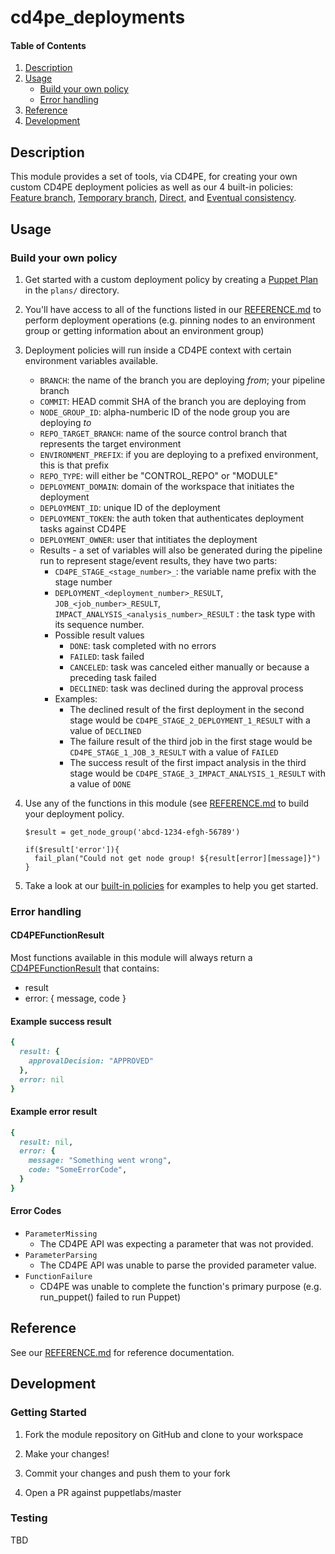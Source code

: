# cd4pe_deployments

#### Table of Contents

1. [Description](#description)
2. [Usage](#usage)
    * [Build your own policy](#build-your-own-policy)
    * [Error handling](#error-handling)
3. [Reference](#reference)
4. [Development](#development)

## Description

This module provides a set of tools, via CD4PE, for creating your own custom CD4PE deployment policies as well as our 4 built-in policies: [Feature branch](plans/feature_branch.pp), [Temporary branch](plans/rolling.pp), [Direct](plans/direct.pp), and [Eventual consistency](plans/eventual_consistency.pp).

## Usage

### Build your own policy

1. Get started with a custom deployment policy by creating a [Puppet Plan] in the `plans/` directory.
2. You'll have access to all of the functions listed in our [REFERENCE.md] to perform deployment operations (e.g. pinning nodes to an environment group or getting information about an environment group)
3. Deployment policies will run inside a CD4PE context with certain environment variables available.
    * `BRANCH`: the name of the branch you are deploying _from_; your pipeline branch
    * `COMMIT`: HEAD commit SHA of the branch you are deploying from
    * `NODE_GROUP_ID`: alpha-numberic ID of the node group you are deploying _to_
    * `REPO_TARGET_BRANCH`: name of the source control branch that represents the target environment
    * `ENVIRONMENT_PREFIX`: if you are deploying to a prefixed environment, this is that prefix
    * `REPO_TYPE`: will either be "CONTROL_REPO" or "MODULE"
    * `DEPLOYMENT_DOMAIN`: domain of the workspace that initiates the deployment
    * `DEPLOYMENT_ID`: unique ID of the deployment
    * `DEPLOYMENT_TOKEN`: the auth token that authenticates deployment tasks against CD4PE
    * `DEPLOYMENT_OWNER`: user that intitiates the deployment
    * Results - a set of variables will also be generated during the pipeline run to represent stage/event results, they have two parts:
      * `CD4PE_STAGE_<stage_number>_`: the variable name prefix with the stage number
      * `DEPLOYMENT_<deployment_number>_RESULT`, `JOB_<job_number>_RESULT`, `IMPACT_ANALYSIS_<analysis_number>_RESULT` : the task type with its sequence number.
      * Possible result values
        * `DONE`: task completed with no errors
        * `FAILED`: task failed
        * `CANCELED`: task was canceled either manually or because a preceding task failed
        * `DECLINED`: task was declined during the approval process
      * Examples:
        * The declined result of the first deployment in the second stage would be `CD4PE_STAGE_2_DEPLOYMENT_1_RESULT` with a value of `DECLINED`
        * The failure result of the third job in the first stage would be `CD4PE_STAGE_1_JOB_3_RESULT` with a value of `FAILED`
        * The success result of the first impact analysis in the third stage would be `CD4PE_STAGE_3_IMPACT_ANALYSIS_1_RESULT` with a value of `DONE`

4. Use any of the functions in this module (see [REFERENCE.md] to build your deployment policy.
    ```
    $result = get_node_group('abcd-1234-efgh-56789')

    if($result['error']){
      fail_plan("Could not get node group! ${result[error][message]}")
    }
    ```
5. Take a look at our [built-in policies](plans/) for examples to help you get started.

### Error handling

#### CD4PEFunctionResult

Most functions available in this module will always return a [CD4PEFunctionResult] that contains:
- result
- error: { message, code }

#### Example success result
```ruby
{
  result: {
    approvalDecision: "APPROVED"
  },
  error: nil
}
```

#### Example error result
```ruby
{
  result: nil,
  error: {
    message: "Something went wrong",
    code: "SomeErrorCode",
  }
}
```

#### Error Codes
- `ParameterMissing`
  - The CD4PE API was expecting a parameter that was not provided.
- `ParameterParsing`
  - The CD4PE API was unable to parse the provided parameter value.
- `FunctionFailure`
  - CD4PE was unable to complete the function's primary purpose (e.g. run_puppet() failed to run Puppet)

## Reference

See our [REFERENCE.md] for reference documentation.

## Development

### Getting Started

1. Fork the module repository on GitHub and clone to your workspace

1. Make your changes!

1. Commit your changes and push them to your fork

1. Open a PR against puppetlabs/master

### Testing

TBD


[Puppet Plan]:https://puppet.com/docs/bolt/latest/writing_plans.html
[CD4PEFunctionResult]:lib/puppet_x/puppetlabs/cd4pe_function_result.rb
[REFERENCE.md]:REFERENCE.md
[CONTRIBUTING.md]:CONTRIBUTING.md
